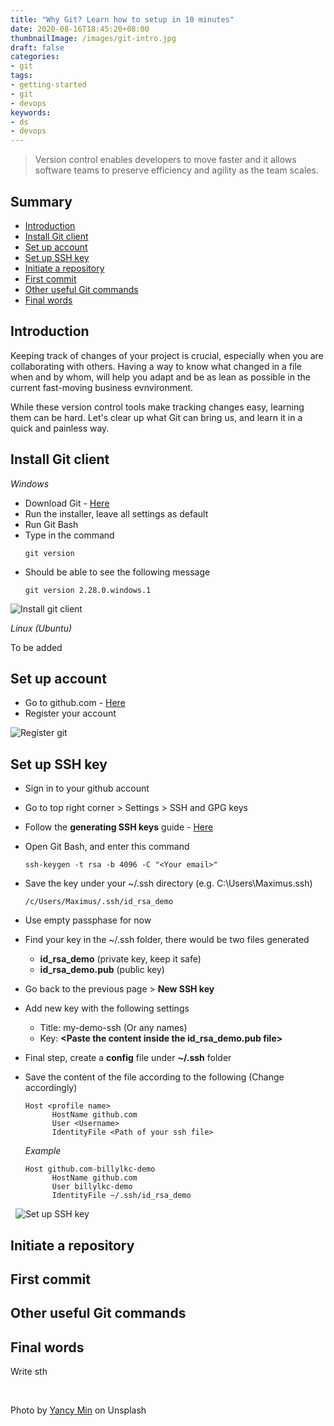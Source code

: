 ```yaml
---
title: "Why Git? Learn how to setup in 10 minutes"
date: 2020-08-16T18:45:20+08:00
thumbnailImage: /images/git-intro.jpg
draft: false
categories:
- git
tags:
- getting-started
- git
- devops
keywords:
- ds
- devops
---
```

> Version control enables developers to move faster and it allows software teams to preserve efficiency and agility as the team scales.
<!--more-->

## Summary
* [Introduction](#introduction)
* [Install Git client](#install-git-client)
* [Set up account](#set-up-account)
* [Set up SSH key](#set-up-ssh-keys)
* [Initiate a repository](intitate-a-repository)
* [First commit](#first-commit)
* [Other useful Git commands](#other-useful-git-commands)
* [Final words](#final-words)

## Introduction

Keeping track of changes of your project is crucial, especially when you are collaborating with others. Having a way to know what changed in a file when and by whom, will help you adapt and be as lean as possible in the current fast-moving business evnvironment.

While these version control tools make tracking changes easy, learning them can be hard. Let's clear up what Git can bring us, and learn it in a quick and painless way.

## Install Git client
_Windows_

* Download Git - [Here](https://git-scm.com/download/win)
* Run the installer, leave all settings as default
* Run Git Bash
* Type in the command
  ```
  git version
  ```
* Should be able to see the following message
  ```
  git version 2.28.0.windows.1
  ```


![Install git client](/images/gif/set-up-git.gif)


_Linux (Ubuntu)_

To be added

## Set up account

* Go to github.com - [Here](https://github.com/)
* Register your account

![Register git](/images/gif/register-git.gif)

## Set up SSH key

* Sign in to your github account
* Go to top right corner > Settings > SSH and GPG keys
* Follow the __generating SSH keys__ guide - [Here](https://docs.github.com/en/github/authenticating-to-github/generating-a-new-ssh-key-and-adding-it-to-the-ssh-agent)
* Open Git Bash, and enter this command
  ```
  ssh-keygen -t rsa -b 4096 -C "<Your email>"
  ```
* Save the key under your ~/.ssh directory (e.g. C:\Users\Maximus\.ssh\)
  ```
  /c/Users/Maximus/.ssh/id_rsa_demo
  ```
* Use empty passphase for now
* Find your key in the ~/.ssh folder, there would be two files generated
  * __id_rsa_demo__ (private key, keep it safe)
  * __id_rsa_demo.pub__ (public key)
* Go back to the previous page > __New SSH key__
* Add new key with the following settings
  * Title: my-demo-ssh (Or any names)
  * Key: __\<Paste the content inside the id_rsa_demo.pub file\>__
* Final step, create a __config__ file under __~/.ssh__ folder
* Save the content of the file according to the following (Change accordingly)
  ```
  Host <profile name>
        HostName github.com
        User <Username>
        IdentityFile <Path of your ssh file>
  ```

  _Example_
  ```
  Host github.com-billylkc-demo
        HostName github.com
        User billylkc-demo
        IdentityFile ~/.ssh/id_rsa_demo
  ```

&nbsp;
![Set up SSH key](/images/gif/git-ssh.gif)


## Initiate a repository

## First commit

## Other useful Git commands

## Final words

Write sth

&nbsp;

Photo by [Yancy Min](https://unsplash.com/@yancymin) on Unsplash
